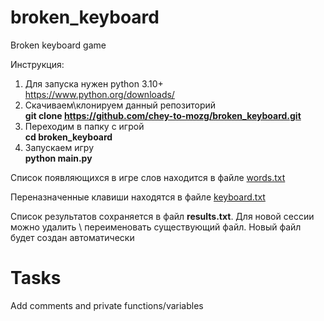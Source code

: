 # broken_keyboard
Broken keyboard game

Инструкция:
1. Для запуска нужен python 3.10+  
https://www.python.org/downloads/
2. Скачиваем\клонируем данный репозиторий  
**git clone https://github.com/chey-to-mozg/broken_keyboard.git**
3. Переходим в папку с игрой  
**cd broken_keyboard**
4. Запускаем игру  
**python main.py**

Список появляющихся в игре слов находится в файле [words.txt](words.txt)

Переназначенные клавиши находятся в файле [keyboard.txt](keyboard.txt)

Список результатов сохраняется в файл **results.txt**. Для новой сессии можно удалить \ переименовать существующий файл. Новый файл будет создан автоматически

# Tasks
Add comments and private functions/variables
